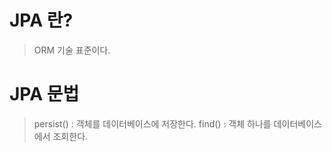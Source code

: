 # JPA 란?
> ORM 기술 표준이다.

# JPA 문법
> persist() : 객체를 데이터베이스에 저장한다.
> find() : 객체 하나를 데이터베이스에서 조회한다.
> 